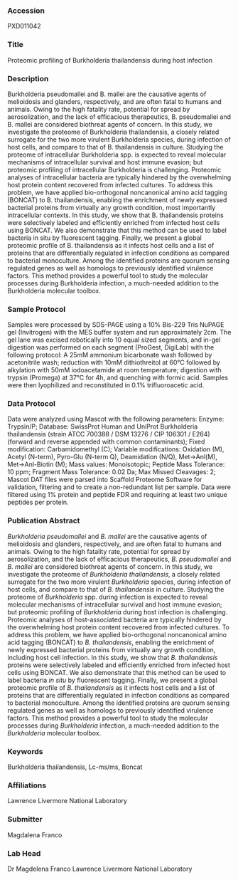 ### Accession
PXD011042

### Title
Proteomic profiling of Burkholderia thailandensis during host infection

### Description
Burkholderia pseudomallei and B. mallei are the causative agents of melioidosis and glanders, respectively, and are often fatal to humans and animals. Owing to the high fatality rate, potential for spread by aerosolization, and the lack of efficacious therapeutics, B. pseudomallei and B. mallei are considered biothreat agents of concern. In this study, we investigate the proteome of Burkholderia thailandensis, a closely related surrogate for the two more virulent Burkholderia species, during infection of host cells, and compare to that of B. thailandensis in culture. Studying the proteome of intracellular Burkholderia spp. is expected to reveal molecular mechanisms of intracellular survival and host immune evasion; but proteomic profiling of intracellular Burkholderia is challenging. Proteomic analyses of intracellular bacteria are typically hindered by the overwhelming host protein content recovered from infected cultures. To address this problem, we have applied bio-orthogonal noncanonical amino acid tagging (BONCAT) to B. thailandensis, enabling the enrichment of newly expressed bacterial proteins from virtually any growth condition, most importantly intracellular contexts. In this study, we show that B. thailandensis proteins were selectively labeled and efficiently enriched from infected host cells using BONCAT. We also demonstrate that this method can be used to label bacteria in situ by fluorescent tagging. Finally, we present a global proteomic profile of B. thailandensis as it infects host cells and a list of proteins that are differentially regulated in infection conditions as compared to bacterial monoculture. Among the identified proteins are quorum sensing regulated genes as well as homologs to previously identified virulence factors. This method provides a powerful tool to study the molecular processes during Burkholderia infection, a much-needed addition to the Burkholderia molecular toolbox.

### Sample Protocol
Samples were processed by SDS-PAGE using a 10% Bis-229 Tris NuPAGE gel (Invitrogen) with the MES buffer system and run approximately 2cm. The gel lane was excised robotically into 10 equal sized segments, and in-gel digestion was performed on each segment (ProGest, DigiLab) with the following protocol: A 25mM ammonium bicarbonate wash followed by acetonitrile wash; reduction with 10mM dithiothreitol at 60°C followed by alkylation with 50mM iodoacetamide at room temperature; digestion with trypsin (Promega) at 37°C for 4h, and quenching with formic acid. Samples were then lyophilized and reconstituted in 0.1% trifluoroacetic acid.

### Data Protocol
Data were analyzed using Mascot with the following parameters: Enzyme: Trypsin/P; Database: SwissProt Human and UniProt Burkholderia thailandensis (strain ATCC 700388 / DSM 13276 / CIP 106301 / E264) (forward and reverse appended with common contaminants); Fixed modification: Carbamidomethyl (C); Variable modifications: Oxidation (M), Acetyl (N-term), Pyro-Glu (N-term Q), Deamidation (N/Q), Met->Anl(M), Met->Anl-Biotin (M); Mass values: Monoisotopic; Peptide Mass Tolerance: 10 ppm; Fragment Mass Tolerance: 0.02 Da; Max Missed Cleavages: 2; Mascot DAT files were parsed into Scaffold Proteome Software for validation, filtering and to create a non-redundant list per sample. Data were filtered using 1% protein and peptide FDR and requiring at least two unique peptides per protein.

### Publication Abstract
<i>Burkholderia pseudomallei</i> and <i>B. mallei</i> are the causative agents of melioidosis and glanders, respectively, and are often fatal to humans and animals. Owing to the high fatality rate, potential for spread by aerosolization, and the lack of efficacious therapeutics, <i>B. pseudomallei</i> and <i>B. mallei</i> are considered biothreat agents of concern. In this study, we investigate the proteome of <i>Burkholderia thailandensis</i>, a closely related surrogate for the two more virulent <i>Burkholderia</i> species, during infection of host cells, and compare to that of <i>B. thailandensis</i> in culture. Studying the proteome of <i>Burkholderia</i> spp. during infection is expected to reveal molecular mechanisms of intracellular survival and host immune evasion; but proteomic profiling of <i>Burkholderia</i> during host infection is challenging. Proteomic analyses of host-associated bacteria are typically hindered by the overwhelming host protein content recovered from infected cultures. To address this problem, we have applied bio-orthogonal noncanonical amino acid tagging (BONCAT) to <i>B. thailandensis</i>, enabling the enrichment of newly expressed bacterial proteins from virtually any growth condition, including host cell infection. In this study, we show that <i>B. thailandensis</i> proteins were selectively labeled and efficiently enriched from infected host cells using BONCAT. We also demonstrate that this method can be used to label bacteria <i>in situ</i> by fluorescent tagging. Finally, we present a global proteomic profile of <i>B. thailandensis</i> as it infects host cells and a list of proteins that are differentially regulated in infection conditions as compared to bacterial monoculture. Among the identified proteins are quorum sensing regulated genes as well as homologs to previously identified virulence factors. This method provides a powerful tool to study the molecular processes during <i>Burkholderia</i> infection, a much-needed addition to the <i>Burkholderia</i> molecular toolbox.

### Keywords
Burkholderia thailandensis, Lc-ms/ms, Boncat

### Affiliations
Lawrence Livermore National Laboratory

### Submitter
Magdalena Franco

### Lab Head
Dr Magdelena Franco
Lawrence Livermore National Laboratory


